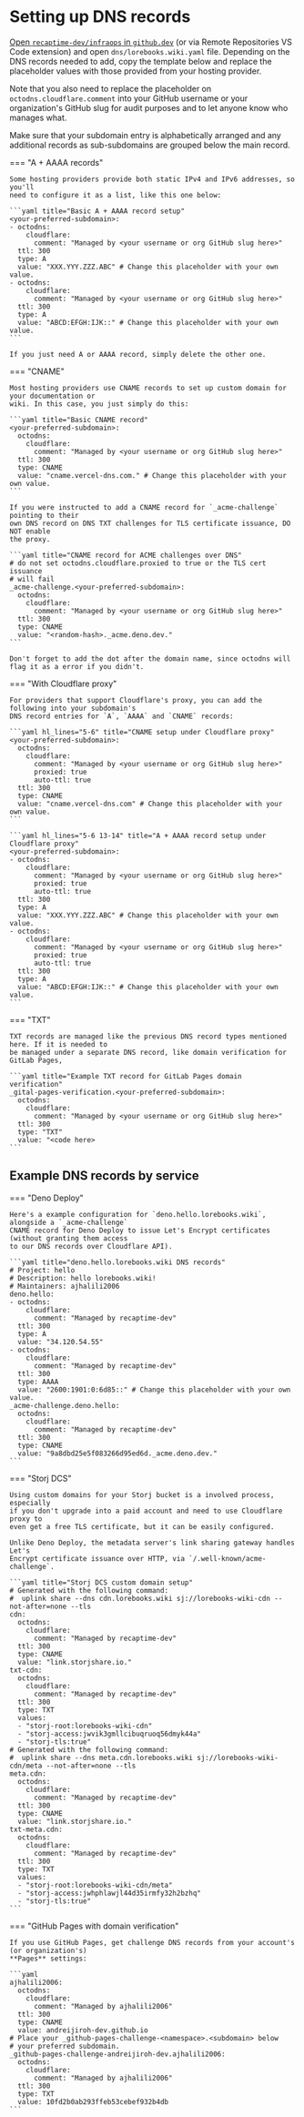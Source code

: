 # Setting up DNS records

[Open `recaptime-dev/infraops` in `github.dev`](https://github.dev/recaptime-dev/infraops)
(or via Remote Repositories VS Code extension) and open `dns/lorebooks.wiki.yaml` file.
Depending on the DNS records needed to add, copy the template below and replace the placeholder
values with those provided from your hosting provider.

Note that you also need to replace the placeholder on `octodns.cloudflare.comment` into
your GitHub username or your organization's GitHub slug for audit purposes and to let
anyone know who manages what.

Make sure that your subdomain entry is alphabetically arranged and any additional records
as sub-subdomains are grouped below the main record.

=== "A + AAAA records"

    Some hosting providers provide both static IPv4 and IPv6 addresses, so you'll
    need to configure it as a list, like this one below:

    ```yaml title="Basic A + AAAA record setup"
    <your-preferred-subdomain>:
    - octodns:
        cloudflare:
          comment: "Managed by <your username or org GitHub slug here>"
      ttl: 300
      type: A
      value: "XXX.YYY.ZZZ.ABC" # Change this placeholder with your own value.
    - octodns:
        cloudflare:
          comment: "Managed by <your username or org GitHub slug here>"
      ttl: 300
      type: A
      value: "ABCD:EFGH:IJK::" # Change this placeholder with your own value.
    ```

    If you just need A or AAAA record, simply delete the other one.

=== "CNAME"

    Most hosting providers use CNAME records to set up custom domain for your documentation or
    wiki. In this case, you just simply do this:

    ```yaml title="Basic CNAME record"
    <your-preferred-subdomain>:
      octodns:
        cloudflare:
          comment: "Managed by <your username or org GitHub slug here>"
      ttl: 300
      type: CNAME
      value: "cname.vercel-dns.com." # Change this placeholder with your own value.
    ```

    If you were instructed to add a CNAME record for `_acme-challenge` pointing to their
    own DNS record on DNS TXT challenges for TLS certificate issuance, DO NOT enable
    the proxy.

    ```yaml title="CNAME record for ACME challenges over DNS"
    # do not set octodns.cloudflare.proxied to true or the TLS cert issuance
    # will fail
    _acme-challenge.<your-preferred-subdomain>:
      octodns:
        cloudflare:
          comment: "Managed by <your username or org GitHub slug here>"
      ttl: 300
      type: CNAME
      value: "<random-hash>._acme.deno.dev."
    ```

    Don't forget to add the dot after the domain name, since octodns will flag it as a error if you didn't.

=== "With Cloudflare proxy"

    For providers that support Cloudflare's proxy, you can add the following into your subdomain's
    DNS record entries for `A`, `AAAA` and `CNAME` records:

    ```yaml hl_lines="5-6" title="CNAME setup under Cloudflare proxy"
    <your-preferred-subdomain>:
      octodns:
        cloudflare:
          comment: "Managed by <your username or org GitHub slug here>"
          proxied: true
          auto-ttl: true
      ttl: 300
      type: CNAME
      value: "cname.vercel-dns.com" # Change this placeholder with your own value.
    ```

    ```yaml hl_lines="5-6 13-14" title="A + AAAA record setup under Cloudflare proxy"
    <your-preferred-subdomain>:
    - octodns:
        cloudflare:
          comment: "Managed by <your username or org GitHub slug here>"
          proxied: true
          auto-ttl: true
      ttl: 300
      type: A
      value: "XXX.YYY.ZZZ.ABC" # Change this placeholder with your own value.
    - octodns:
        cloudflare:
          comment: "Managed by <your username or org GitHub slug here>"
          proxied: true
          auto-ttl: true
      ttl: 300
      type: A
      value: "ABCD:EFGH:IJK::" # Change this placeholder with your own value.
    ```

=== "TXT"

    TXT records are managed like the previous DNS record types mentioned here. If it is needed to
    be managed under a separate DNS record, like domain verification for GitLab Pages,

    ```yaml title="Example TXT record for GitLab Pages domain verification"
    _gital-pages-verification.<your-preferred-subdomain>:
      octodns:
        cloudflare:
          comment: "Managed by <your username or org GitHub slug here>"
      ttl: 300
      type: "TXT"
      value: "<code here>
    ```

## Example DNS records by service

=== "Deno Deploy"

    Here's a example configuration for `deno.hello.lorebooks.wiki`, alongside a `_acme-challenge`
    CNAME record for Deno Deploy to issue Let's Encrypt certificates (without granting them access
    to our DNS records over Cloudflare API).

    ```yaml title="deno.hello.lorebooks.wiki DNS records"
    # Project: hello
    # Description: hello lorebooks.wiki!
    # Maintainers: ajhalili2006
    deno.hello:
    - octodns:
        cloudflare:
          comment: "Managed by recaptime-dev"
      ttl: 300
      type: A
      value: "34.120.54.55"
    - octodns:
        cloudflare:
          comment: "Managed by recaptime-dev"
      ttl: 300
      type: AAAA
      value: "2600:1901:0:6d85::" # Change this placeholder with your own value.
    _acme-challenge.deno.hello:
      octodns:
        cloudflare:
          comment: "Managed by recaptime-dev"
      ttl: 300
      type: CNAME
      value: "9a8dbd25e5f083266d95ed6d._acme.deno.dev."
    ```

=== "Storj DCS"

    Using custom domains for your Storj bucket is a involved process, especially
    if you don't upgrade into a paid account and need to use Cloudflare proxy to
    even get a free TLS certificate, but it can be easily configured.

    Unlike Deno Deploy, the metadata server's link sharing gateway handles Let's
    Encrypt certificate issuance over HTTP, via `/.well-known/acme-challenge`.

    ```yaml title="Storj DCS custom domain setup"
    # Generated with the following command:
    #  uplink share --dns cdn.lorebooks.wiki sj://lorebooks-wiki-cdn --not-after=none --tls
    cdn:
      octodns:
        cloudflare:
          comment: "Managed by recaptime-dev"
      ttl: 300
      type: CNAME
      value: "link.storjshare.io."
    txt-cdn:
      octodns:
        cloudflare:
          comment: "Managed by recaptime-dev"
      ttl: 300
      type: TXT
      values:
      - "storj-root:lorebooks-wiki-cdn"
      - "storj-access:jwvik3gmllcibuqruoq56dmyk44a"
      - "storj-tls:true"
    # Generated with the following command:
    #  uplink share --dns meta.cdn.lorebooks.wiki sj://lorebooks-wiki-cdn/meta --not-after=none --tls
    meta.cdn:
      octodns:
        cloudflare:
          comment: "Managed by recaptime-dev"
      ttl: 300
      type: CNAME
      value: "link.storjshare.io."
    txt-meta.cdn:
      octodns:
        cloudflare:
          comment: "Managed by recaptime-dev"
      ttl: 300
      type: TXT
      values:
      - "storj-root:lorebooks-wiki-cdn/meta"
      - "storj-access:jwhphlawjl44d35irmfy32h2bzhq"
      - "storj-tls:true"
    ```

=== "GitHub Pages with domain verification"

    If you use GitHub Pages, get challenge DNS records from your account's (or organization's)
    **Pages** settings:

    ```yaml
    ajhalili2006:
      octodns:
        cloudflare:
          comment: "Managed by ajhalili2006"
      ttl: 300
      type: CNAME
      value: andreijiroh-dev.github.io
    # Place your _github-pages-challenge-<namespace>.<subdomain> below
    # your preferred subdomain.
    _github-pages-challenge-andreijiroh-dev.ajhalili2006:
      octodns:
        cloudflare:
          comment: "Managed by ajhalili2006"
      ttl: 300
      type: TXT
      value: 10fd2b0ab293ffeb53cebef932b4db
    ```
